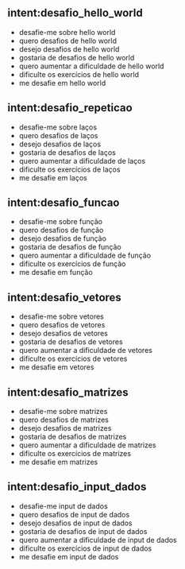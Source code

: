 ## intent:desafio_hello_world
- desafie-me sobre hello world
- quero desafios de hello world
- desejo desafios de hello world
- gostaria de desafios de hello world
- quero aumentar a dificuldade de hello world
- dificulte os exercícios de hello world
- me desafie em hello world

## intent:desafio_repeticao
- desafie-me sobre laços
- quero desafios de laços
- desejo desafios de laços
- gostaria de desafios de laços
- quero aumentar a dificuldade de laços
- dificulte os exercícios de laços
- me desafie em laços

## intent:desafio_funcao
- desafie-me sobre função
- quero desafios de função
- desejo desafios de função
- gostaria de desafios de função
- quero aumentar a dificuldade de função
- dificulte os exercícios de função
- me desafie em função

## intent:desafio_vetores
- desafie-me sobre vetores
- quero desafios de vetores
- desejo desafios de vetores
- gostaria de desafios de vetores
- quero aumentar a dificuldade de vetores
- dificulte os exercícios de vetores
- me desafie em vetores

## intent:desafio_matrizes
- desafie-me sobre matrizes
- quero desafios de matrizes
- desejo desafios de matrizes
- gostaria de desafios de matrizes
- quero aumentar a dificuldade de matrizes
- dificulte os exercícios de matrizes
- me desafie em matrizes

## intent:desafio_input_dados
- desafie-me input de dados
- quero desafios de input de dados
- desejo desafios de input de dados
- gostaria de desafios de input de dados
- quero aumentar a dificuldade de input de dados
- dificulte os exercícios de input de dados
- me desafie em input de dados
